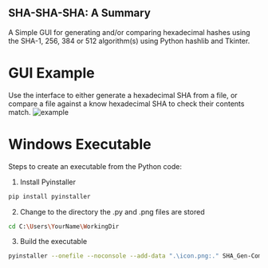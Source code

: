 ## SHA-SHA-SHA: A Summary
A Simple GUI for generating and/or comparing hexadecimal hashes using the SHA-1, 256, 384 or 512 algorithm(s) using Python hashlib and Tkinter.

# GUI Example
Use the interface to either generate a hexadecimal SHA from a file, or compare a file against a know hexadecimal SHA to check their contents match.
![example](https://github.com/rockett90/SHA-SHA-SHA/assets/149118299/fd5575a7-995f-4eb7-bd5a-0046f5e19bd5)

# Windows Executable
Steps to create an executable from the Python code:

1. Install Pyinstaller
```bash
pip install pyinstaller
```

2. Change to the directory the .py and .png files are stored
```bash
cd C:\Users\YourName\WorkingDir
```

3. Build the executable
```bash
pyinstaller --onefile --noconsole --add-data ".\icon.png:." SHA_Gen-Compare_GUI.py
```

